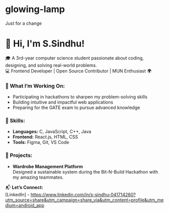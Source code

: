 # glowing-lamp
Just for a change
# 👋 Hi, I'm S.Sindhu!

🎓 A 3rd-year computer science student passionate about coding, designing, and solving real-world problems.  
💻 Frontend Developer | Open Source Contributor | MUN Enthusiast 🌍  



### 🔭 What I’m Working On:
- Participating in hackathons to sharpen my problem-solving skills
- Building intuitive and impactful web applications  
- Preparing for the GATE exam to pursue advanced knowledge  



### 🌱 Skills:
- **Languages:** C, JavaScript, C++, Java  
- **Frontend:** React.js, HTML, CSS  
- **Tools:** Figma, Git, VS Code  



### 🚀 Projects:
- **Wardrobe Management Platform**  
  Designed a sustainable system during the Bit-N-Build Hackathon with my amazing teammates.  



📬 **Let’s Connect:**  
[LinkedIn] - https://www.linkedin.com/in/s-sindhu-041714260?utm_source=share&utm_campaign=share_via&utm_content=profile&utm_medium=android_app 
